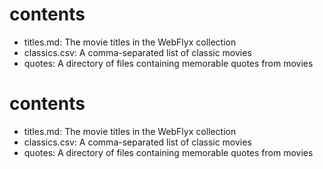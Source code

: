 # contents

* titles.md: The movie titles in the WebFlyx collection
* classics.csv: A comma-separated list of classic movies
* quotes: A directory of files containing memorable quotes from movies

# contents

* titles.md: The movie titles in the WebFlyx collection
* classics.csv: A comma-separated list of classic movies
* quotes: A directory of files containing memorable quotes from movies


